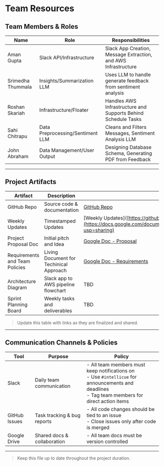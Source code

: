 # Team Resources

## Team Members & Roles

| Name             | Role                             | Responsibilities                                                |
|------------------|----------------------------------|-----------------------------------------------------------------|
| Aman Gupta       | Slack API/Infrastructure         | Slack App Creation, Message Extraction, and AWS Infrastructure  |
| Srimedha Thummala| Insights/Summarization LLM       | Uses LLM to handle generate feedback from sentiment analysis    |
| Roshan Skariah   | Infrastructure/Floater           | Handles AWS Infrastructure and Supports Behind Schedule Tasks   |
| Sahi Chitrapu    | Data Preprocessing/Sentiment LLM | Cleans and Filters Messages, Sentiment Analysis LLM             |
| John Abraham     | Data Management/User Output      | Designing Database Schema, Generating PDF from Feedback         |

---

## Project Artifacts

| Artifact                       | Description                                 | Link |
|--------------------------------|---------------------------------------------|------|
| GitHub Repo                    | Source code & documentation                 | [GitHub Repo](https://github.com/amgupta2/IntelliCue) |
| Weekly Updates                 | Timestamped Updates                         | [Weekly Updates]([https://github.com/amgupta2/IntelliCue](https://docs.google.com/document/d/14xlioL8x9TDKSeNkuvv2ZztGRhxHaSIjMrBktPaLzaE/edit?usp=sharing) |
| Project Proposal Doc           | Initial pitch and Idea                      | [Google Doc - Proposal](https://drive.google.com/file/d/1CFVKO8Ep8AFiTyTHScbO2oxh6IPlhvFn/view) |
| Requirements and Team Policies | Living Document for Techinical Approach     | [Google Doc - Requirements](https://docs.google.com/document/d/1gAFhhVxmP1W6-If2BCgHGcfAQwVaOZMq96XCnqS2454/edit?usp=sharing) |
| Architecture Diagram           | Slack app to AWS pipeline flowchart         | TBD |
| Sprint Planning Board          | Weekly tasks and deliverables               | TBD |

> Update this table with links as they are finalized and shared.

---

## Communication Channels & Policies

| Tool         | Purpose                         | Policy                                                                                                  |
|--------------|----------------------------------|---------------------------------------------------------------------------------------------------------|
| Slack        | Daily team communication         | - All team members must keep notifications on<br>- Use `#intellicue` for announcements and deadlines<br>- Tag team members for direct action items |
| GitHub Issues| Task tracking & bug reports      | - All code changes should be tied to an issue<br>- Close issues only after code is merged               |
| Google Drive | Shared docs & collaboration      | - All team docs must be version controlled                                                              |


---

> Keep this file up to date throughout the project duration.
